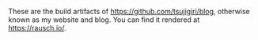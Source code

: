 These are the build artifacts of https://github.com/tsujigiri/blog, otherwise known as my website and blog. You can find it rendered at https://rausch.io/.

